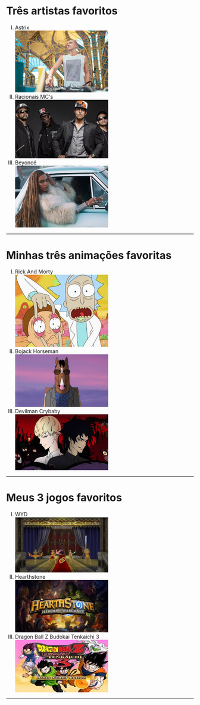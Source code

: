 <!DOCTYPE html>
<html lang="pt-br">
<head>
    <meta charset="UTF-8">
    <meta http-equiv="X-UA-Compatible" content="IE=edge">
    <meta name="viewport" content="width=device-width, initial-scale=1.0">
    <title>Coisas Favoritas</title>
</head>
<body>

<h1>Três artistas favoritos</h1>

<ol type="I">
    <li>Astrix<br><a href="https://www.youtube.com/watch?v=lIuEuJvKos4"> <img src="Astrix.jpg" alt="foto do DJ Astrix" width="250"> </a> </li>
    <li>Racionais MC's<br><a href="https://www.youtube.com/watch?v=52NT9cSWC_8"> <img src="racionais.jpg" alt="foto dos integrantes do grupo Racionais MC'S" width="250"> </a> </li>
    <li>Beyoncé<br><a href="https://www.youtube.com/watch?v=WDZJPJV__bQ"> <img src="beyonce.jpg" alt="Foto da Beyoncé" width="250"> </a> </li>
</ol><hr>

<h1>Minhas três animações favoritas</h1>
<ol type="I">
    <li>Rick And Morty<br><a href="https://www.youtube.com/watch?v=abzDeSf_BJ4"> <img src="rick-morty.jpg" alt="Imagem do rick e o morty" width="250"> </a> </li>
    <li>Bojack Horseman<br><a href="https://www.youtube.com/watch?v=37HBhlrqBJ4"> <img src="bojack-horseman.png" alt="Imagem do bojack horseman" width="250"> </a></li>
    <li>Devilman Crybaby<br><a href="https://www.youtube.com/watch?v=Q6QyH7q2Kis"> <img src="devilman.jpg" alt="Imagem de Devilman" width="250"> </a></li>
</ol><hr>

<h1>Meus 3 jogos favoritos</h1>
<ol type="I">
    <li>WYD<br><a href="https://www.youtube.com/watch?v=6yln7qRNLMk"> <img src="wyd.jpg" alt="Imagem do jogo WYD" width="250"> </a></li>
    <li>Hearthstone<br><a href="https://www.youtube.com/watch?v=HVrPAhOR0kg"> <img src="Hearth.jpg" alt="Imagem do jogo Hearthstone" width="250"> </a></li>
    <li>Dragon Ball Z Budokai Tenkaichi 3<br><a href="https://www.youtube.com/watch?v=55KGua5iW0E"> <img src="dbz.jpg" alt="Imagem do jogo dbzt3" width="250"> </a></li>
</ol><hr>



    
</body>
</html>
